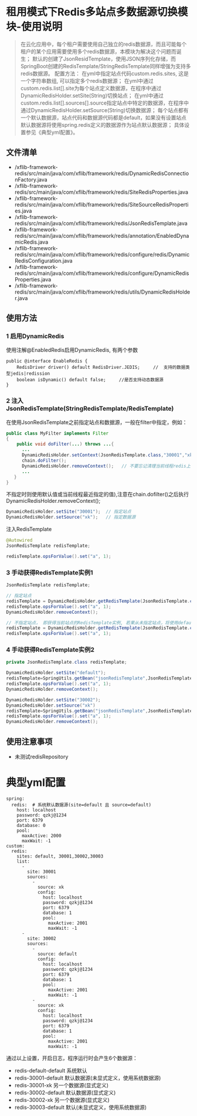 # 租用模式下Redis多站点多数据源切换模块-使用说明

> 在云化应用中，每个租户需要使用自己独立的redis数据源，而且可能每个租户的某个应用需要使用多个redis数据源，本模块为解决这个问题而诞生；
> 默认的创建了JsonResidTemplate，使用JSON序列化存储，而SpringBoot创建的RedisTemplate/StringRedisTemplate同样增强为支持多redis数据源。
> 配置方法：
> 在yml中指定站点代码custom.redis.sites, 这是一个字符串数组, 可以指定多个redis数据源；
> 在yml中通过custom.redis.list[].site为每个站点定义数据源，在程序中通过DynamicRedisHolder.setSite(String)切换站点；
> 在yml中通过custom.redis.list[].sources[].source指定站点中特定的数据源，在程序中通过DynamicRedisHolder.setSource(String)切换数据源；
> 每个站点都有一个默认数据源，站点代码和数据源代码都是default，如果没有设置站点默认数据源将使用spring.redis定义的数据源作为站点默认数据源；
> 具体设置参见《典型yml配置》。

## 文件清单
- /xflib-framework-redis/src/main/java/com/xflib/framework/redis/DynamicRedisConnectionFactory.java
- /xflib-framework-redis/src/main/java/com/xflib/framework/redis/SiteRedisProperties.java
- /xflib-framework-redis/src/main/java/com/xflib/framework/redis/SiteSourceRedisProperties.java
- /xflib-framework-redis/src/main/java/com/xflib/framework/redis/JsonRedisTemplate.java
- /xflib-framework-redis/src/main/java/com/xflib/framework/redis/annotation/EnabledDynamicRedis.java
- /xflib-framework-redis/src/main/java/com/xflib/framework/redis/configure/redis/DynamicRedisConfiguration.java
- /xflib-framework-redis/src/main/java/com/xflib/framework/redis/configure/DynamicRedisProperties.java
- /xflib-framework-redis/src/main/java/com/xflib/framework/redis/utils/DynamicRedisHolder.java

## 使用方法
### 1 启用DynamicRedis
使用注解@EnabledRedis启用DynamicRedis, 有两个参数
```
public @interface EnableRedis {
	RedisDriver driver() default RedisDriver.JEDIS;     //  支持的数据类型jedis|redission
	boolean isDynamic() default false;     //是否支持动态数据源
}
```
### 2 注入JsonRedisTemplate(StringRedisTemplate/RedisTemplate)
在使用JsonRedisTemplate之前指定站点和数据源，一般在filter中指定，例如：
```java
public class MyFilter implements Filter
{
    public void doFilter(...) throws ...{
      ...
      DynamicRedisHolder.setContext(JsonRedisTemplate.class,"30001","xk");// 设置当前线程redis上下文
      chain.doFilter();
      DynamicRedisHolder.removeContext();   // 不要忘记清理当前线程redis上下文，否则会产生内存泄露
      ...
   }
}
```
不指定时则使用默认值或当前线程最近指定的值),注意在chain.dofilter()之后执行DynamicRedisHolder.removeContext();
```java
DynamicRedisHolder.setSite("30001");  // 指定站点
DynamicRedisHolder.setSource("xk");   // 指定数据源
```
注入RedisTemplate
```java
@Autowired
JsonRedisTemplate redisTemplate;

redisTemplate.opsForValue().set("a", 1);
```
### 3 手动获得RedisTemplate实例1
```java
JsonRedisTemplate redisTemplate;

// 指定站点
redisTemplate = DynamicRedisHolder.getRedisTemplate(JsonRedisTemplate.class,"30002","xk");
redisTemplate.opsForValue().set("a", 1);
DynamicRedisHolder.removeContext();

// 不指定站点， 即获得当前站点的RedisTemplate实例, 若果从未指定站点，将使用default
redisTemplate = DynamicRedisHolder.getRedisTemplate(JsonRedisTemplate.class);
redisTemplate.opsForValue().set("a", 1);
```
### 4 手动获得RedisTemplate实例2
```java
private JsonRedisTemplate.class redisTemplate;

DynamicRedisHolder.setSite("default");
redisTemplate=SpringUtils.getBean("jsonRedisTemplate",JsonRedisTemplate.class.class);
redisTemplate.opsForValue().set("a", 1);
DynamicRedisHolder.removeContext();

DynamicRedisHolder.setSite("30002");
DynamicRedisHolder.setSource("xk")
redisTemplate=SpringUtils.getBean("jsonRedisTemplate",JsonRedisTemplate.class.class);
redisTemplate.opsForValue().set("a", 1);
DynamicRedisHolder.removeContext();
```
## 使用注意事项
- 未测试redisRepository

# 典型yml配置
```
spring:
  redis:  # 系统默认数据源(site=default 且 source=default)
    host: localhost
    password: qzkj@1234
    port: 6379
    database: 0
    pool:
      maxActive: 2000
      maxWait: -1
custom:
  redis:
    sites: default, 30001,30002,30003
    list:
      -
        site: 30001
        sources:
          -
            source: xk
            config:
              host: localhost
              password: qzkj@1234
              port: 6379
              database: 1
              pool:
                maxActive: 2001
                maxWait: -1
      -
        site: 30002
        sources:
          -
            source: default
            config:
              host: localhost
              password: qzkj@1234
              port: 6379
              database: 1
              pool:
                maxActive: 2001
                maxWait: -1
          -
            source: xk
            config:
              host: localhost
              password: qzkj@1234
              port: 6379
              database: 1
              pool:
                maxActive: 2001
                maxWait: -1
```
通过以上设置，开启日志，程序运行时会产生6个数据源：
- redis-default-default   系统默认
- redis-30001-default    默认数据源(未显式定义，使用系统数据源)
- redis-30001-xk           另一个数据源(显式定义)
- redis-30002-default    默认数据源(显式定义)
- redis-30002-xk           另一个数据源(显式定义)
- redis-30003-default    默认(未显式定义，使用系统数据源)
